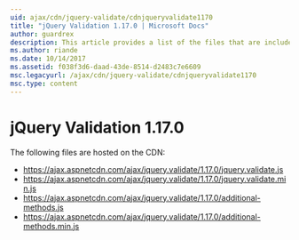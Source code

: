 ```yaml
---
uid: ajax/cdn/jquery-validate/cdnjqueryvalidate1170
title: "jQuery Validation 1.17.0 | Microsoft Docs"
author: guardrex
description: This article provides a list of the files that are included in the jQuery Validation 1.17.0 hosted on the CDN.
ms.author: riande
ms.date: 10/14/2017
ms.assetid: f038f3d6-daad-43de-8514-d2483c7e6609
msc.legacyurl: /ajax/cdn/jquery-validate/cdnjqueryvalidate1170
msc.type: content
---
```

# jQuery Validation 1.17.0

The following files are hosted on the CDN:

- https://ajax.aspnetcdn.com/ajax/jquery.validate/1.17.0/jquery.validate.js
- https://ajax.aspnetcdn.com/ajax/jquery.validate/1.17.0/jquery.validate.min.js
- https://ajax.aspnetcdn.com/ajax/jquery.validate/1.17.0/additional-methods.js
- https://ajax.aspnetcdn.com/ajax/jquery.validate/1.17.0/additional-methods.min.js